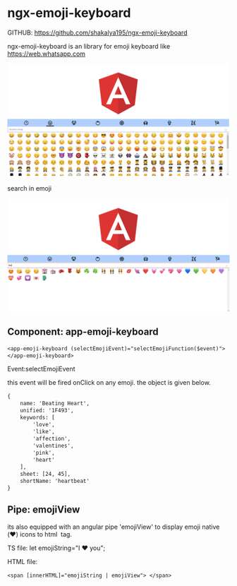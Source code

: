 # ngx-emoji-keyboard

GITHUB: https://github.com/shakalya195/ngx-emoji-keyboard

ngx-emoji-keyboard is an library for emoji keyboard like https://web.whatsapp.com

![alt text](https://github.com/shakalya195/ngx-emoji-keyboard/blob/master/assets/images/ngx-emoji-keyboard-1.png?raw=true)

search in emoji

![alt text](https://github.com/shakalya195/ngx-emoji-keyboard/blob/master/assets/images/ngx-emoji-keyboard-2.png?raw=true)


## Component: app-emoji-keyboard
```
<app-emoji-keyboard (selectEmojiEvent)="selectEmojiFunction($event)"></app-emoji-keyboard>
```
Event:selectEmojiEvent

this event will be fired onClick on any emoji. the object is given below.

```
{
    name: 'Beating Heart',
    unified: '1F493',
    keywords: [
        'love',
        'like',
        'affection',
        'valentines',
        'pink',
        'heart'
    ],
    sheet: [24, 45],
    shortName: 'heartbeat'
}
```

## Pipe: emojiView

its also equipped with an angular pipe 'emojiView' to display emoji native (♥️) icons to html <img /> tag.

TS file: let emojiString="I ♥️ you";

HTML file: 
```
<span [innerHTML]="emojiString | emojiView"> </span>
```


